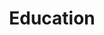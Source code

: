 ---
slug: "/education"
title: "Education"
description: "Select Coursework:


> Computer Science

- CPSC 210: Software Construction

- CPSC 221: Basic Algorithms and Data Structures

- CPSC 213: Introduction to Computer Systems

- CPSC 313: Computer Hardware and Operating Systems

- CPSC 317: Internet Computing


> Commerce

- COMM 291: Statistics in Business

- COMM 290: Quantitative Decision Making 


> Mathematics

- MATH 223: Honours Linear Algebra

- MATH 226: Honours Multivariable Calculus


> Statistics
    
- STAT 302: Introduction to Probability"
---